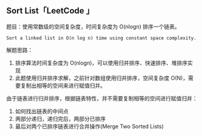 ## Sort List「LeetCode 」

题目：使用常数级的空间复杂度，时间复杂度为 O(nlogn) 排序一个链表。

```
Sort a linked list in O(n log n) time using constant space complexity.
```

解题思路：

1. 排序算法时间复杂度为 O(nlogn)，可以使用归并排序、快速排序、堆排序实现
2. 此题使用归并排序求解，之前针对数组使用归并排序，空间复杂度 O(N)，需要复制出相等的空间来进行赋值归并。

由于链表进行归并排序，根据链表特性，并不需要复制相等的空间进行赋值归并：

1. 如何找出链表的中间点
2. 两部分递归，递归完后，两部分已排序
3. 最后对两个已排序链表进行合并操作(Merge Two Sorted Lists) 


